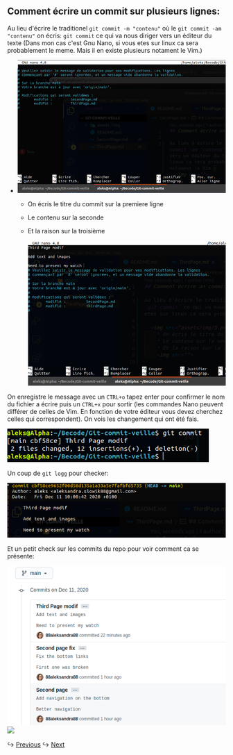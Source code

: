 ## Comment écrire un commit sur plusieurs lignes:

Au lieu d'écrire le traditionel `git commit -m "contenu"` où le `git commit -am "contenu"` on écris: `git commit` ce qui va nous diriger vers un éditeur du texte (Dans mon cas c'est Gnu Nano, si vous etes sur linux ca sera probablement le meme. Mais il en existe plusieurs notament le Vim.)

- <img src="assets/img/5.png">

  - On écris le titre du commit sur la premiere ligne
  - Le contenu sur la seconde
  - Et la raison sur la troisième

    <img src="assets/img/6.png">

On enregistre le message avec un `CTRL+o` tapez enter pour confirmer le nom du fichier a écrire puis un `CTRL+x` pour sortir (les commandes Nano peuvent différer de celles de Vim. En fonction de votre éditeur vous devez cherchez celles qui correspondent). On vois les changement qui ont été fais.

<img src="assets/img/7.png">

Un coup de `git logg` pour checker:

<img src="assets/img/8.png">

Et un petit check sur les commits du repo pour voir comment ca se présente:

<img src="assets/img/9.png">

<img src="https://c.tenor.com/NWqisN5ga_MAAAAC/voila-iron-man.gif">

↪ [Previous](SecondPage.md)
↪ [Next](FourthPage.md)
